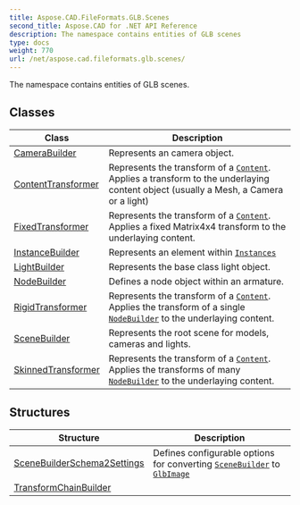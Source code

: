 ```yaml
---
title: Aspose.CAD.FileFormats.GLB.Scenes
second_title: Aspose.CAD for .NET API Reference
description: The namespace contains entities of GLB scenes
type: docs
weight: 770
url: /net/aspose.cad.fileformats.glb.scenes/
---
```

The namespace contains entities of GLB scenes.

## Classes

| Class | Description |
| --- | --- |
| [CameraBuilder](./camerabuilder/) | Represents an camera object. |
| [ContentTransformer](./contenttransformer/) | Represents the transform of a [`Content`](../aspose.cad.fileformats.glb.scenes/instancebuilder/content/). Applies a transform to the underlaying content object (usually a Mesh, a Camera or a light) |
| [FixedTransformer](./fixedtransformer/) | Represents the transform of a [`Content`](../aspose.cad.fileformats.glb.scenes/instancebuilder/content/). Applies a fixed Matrix4x4 transform to the underlaying content. |
| [InstanceBuilder](./instancebuilder/) | Represents an element within [`Instances`](../aspose.cad.fileformats.glb.scenes/scenebuilder/instances/) |
| [LightBuilder](./lightbuilder/) | Represents the base class light object. |
| [NodeBuilder](./nodebuilder/) | Defines a node object within an armature. |
| [RigidTransformer](./rigidtransformer/) | Represents the transform of a [`Content`](../aspose.cad.fileformats.glb.scenes/instancebuilder/content/). Applies the transform of a single [`NodeBuilder`](../aspose.cad.fileformats.glb.scenes/nodebuilder/) to the underlaying content. |
| [SceneBuilder](./scenebuilder/) | Represents the root scene for models, cameras and lights. |
| [SkinnedTransformer](./skinnedtransformer/) | Represents the transform of a [`Content`](../aspose.cad.fileformats.glb.scenes/instancebuilder/content/). Applies the transforms of many [`NodeBuilder`](../aspose.cad.fileformats.glb.scenes/nodebuilder/) to the underlaying content. |
## Structures

| Structure | Description |
| --- | --- |
| [SceneBuilderSchema2Settings](./scenebuilderschema2settings/) | Defines configurable options for converting [`SceneBuilder`](../aspose.cad.fileformats.glb.scenes/scenebuilder/) to [`GlbImage`](../aspose.cad.fileformats.glb/glbimage/) |
| [TransformChainBuilder](./transformchainbuilder/) |  |


